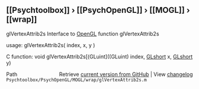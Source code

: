## [[Psychtoolbox]] &#8250; [[PsychOpenGL]] &#8250; [[MOGL]] &#8250; [[wrap]]

glVertexAttrib2s  Interface to [OpenGL](OpenGL) function glVertexAttrib2s  
  
usage:  glVertexAttrib2s( index, x, y )  
  
C function:  void glVertexAttrib2s[(GLuint]((GLuint) index, [GLshort](GLshort) x, [GLshort](GLshort) y)  




<div class="code_header" style="text-align:right;">
  <span style="float:left;">Path&nbsp;&nbsp;</span> <span class="counter">Retrieve <a href=
  "https://raw.github.com/Psychtoolbox-3/Psychtoolbox-3/beta/Psychtoolbox/PsychOpenGL/MOGL/wrap/glVertexAttrib2s.m">current version from GitHub</a> | View <a href=
  "https://github.com/Psychtoolbox-3/Psychtoolbox-3/commits/beta/Psychtoolbox/PsychOpenGL/MOGL/wrap/glVertexAttrib2s.m">changelog</a></span>
</div>
<div class="code">
  <code>Psychtoolbox/PsychOpenGL/MOGL/wrap/glVertexAttrib2s.m</code>
</div>

